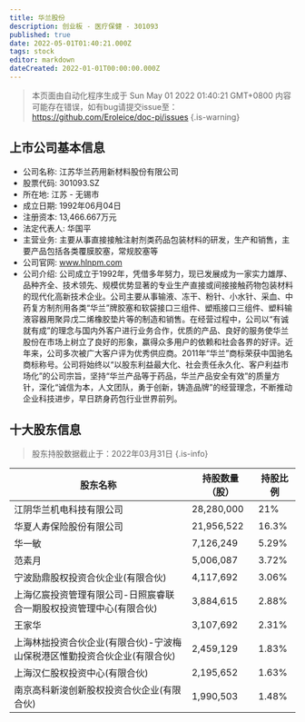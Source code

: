 ```yaml
---
title: 华兰股份
description: 创业板 - 医疗保健 - 301093
published: true
date: 2022-05-01T01:40:21.000Z
tags: stock
editor: markdown
dateCreated: 2022-01-01T00:00:00.000Z
---
```


> 本页面由自动化程序生成于 Sun May 01 2022 01:40:21 GMT+0800
> 内容可能存在错误，如有bug请提交issue至：https://github.com/Eroleice/doc-pi/issues
{.is-warning}

## 上市公司基本信息
- 公司名称: 江苏华兰药用新材料股份有限公司
- 股票代码: 301093.SZ
- 所在地: 江苏 - 无锡市
- 成立日期: 1992年06月04日
- 注册资本: 13,466.667万元
- 法定代表人: 华国平
- 主营业务: 主要从事直接接触注射剂类药品包装材料的研发，生产和销售，主要产品包括各类覆膜胶塞，常规胶塞等
- 公司官网: www.hlnpm.com
- 公司介绍: 公司成立于1992年，凭借多年努力，现已发展成为一家实力雄厚、品种齐全、技术领先、规模优势显著的专业生产直接或间接接触药物包装材料的现代化高新技术企业。公司主要从事输液、冻干、粉针、小水针、采血、中药复方制剂用各类“华兰”牌胶塞和软袋接口三组件、塑瓶接口三组件、塑料输液容器用聚异戊二烯橡胶垫片等的制造和销售。在经营过程中，公司以“有诚就有成”的理念与国内外客户进行业务合作，优质的产品、良好的服务使华兰股份在市场上树立了良好的形象，赢得众多用户的依赖和社会各界的好评。近年来，公司多次被广大客户评为优秀供应商。2011年“华兰”商标荣获中国驰名商标称号。公司将始终以“以股东利益最大化、社会责任永久化、客户利益市场化”的公司宗旨，坚持“华兰产品等于药品，华兰产品安全有效”的质量方针，深化“诚信为本，人文团队，勇于创新，铸造品牌”的经营理念，不断推动企业科技进步，早日跻身药包行业世界前列。


## 十大股东信息
> 股东持股数据截止于：2022年03月31日
{.is-info}

| 股东名称 | 持股数量（股） | 持股比例 |
| --- | --- | --- |
| 江阴华兰机电科技有限公司 | 28,280,000 | 21% |
| 华夏人寿保险股份有限公司 | 21,956,522 | 16.3% |
| 华一敏 | 7,126,249 | 5.29% |
| 范素月 | 5,006,087 | 3.72% |
| 宁波励鼎股权投资合伙企业(有限合伙) | 4,117,692 | 3.06% |
| 上海亿宸投资管理有限公司-日照宸睿联合一期股权投资管理中心(有限合伙) | 3,884,615 | 2.88% |
| 王家华 | 3,107,692 | 2.31% |
| 上海林拙投资合伙企业(有限合伙)-宁波梅山保税港区惟勤投资合伙企业(有限合伙) | 2,459,129 | 1.83% |
| 上海汉仁股权投资中心(有限合伙) | 2,195,652 | 1.63% |
| 南京高科新浚创新股权投资合伙企业(有限合伙) | 1,990,503 | 1.48% |




